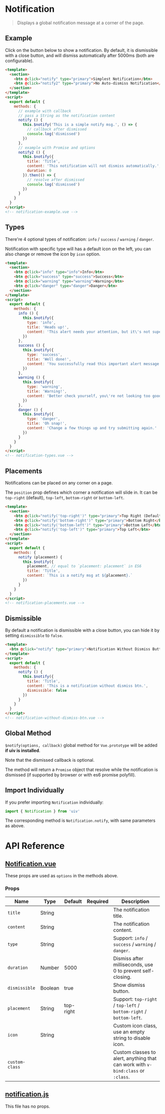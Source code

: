 # Notification

> Displays a global notification message at a corner of the page.

## Example

Click on the button below to show a notification. By default, it is dismissible with a close button, and will dismiss automatically after 5000ms (both are configurable).

```html
<template>
  <section>
    <btn @click="notify" type="primary">Simplest Notification</btn>
    <btn @click="notify2" type="primary">No Auto-dismiss Notification</btn>
  </section>
</template>
<script>
  export default {
    methods: {
      // example with callback
      // pass a String as the notification content
      notify () {
        this.$notify('This is a simple notify msg.', () => {
          // callback after dismissed
          console.log('dismissed')
        })
      },
      // example with Promise and options
      notify2 () {
        this.$notify({
          title: 'Title',
          content: 'This notification will not dismiss automatically.',
          duration: 0
        }).then(() => {
          // resolve after dismissed
          console.log('dismissed')
        })
      }
    }
  }
</script>
<!-- notification-example.vue -->
```

## Types

There're 4 optional types of notification: `info` / `success` / `warning` / `danger`.

Notification with specific type will has a default icon on the left, you can also change or remove the icon by `icon` option.

```html
<template>
  <section>
    <btn @click="info" type="info">Info</btn>
    <btn @click="success" type="success">Success</btn>
    <btn @click="warning" type="warning">Warning</btn>
    <btn @click="danger" type="danger">Danger</btn>
  </section>
</template>
<script>
  export default {
    methods: {
      info () {
        this.$notify({
          type: 'info',
          title: 'Heads up!',
          content: 'This alert needs your attention, but it\'s not super important.'
        })
      },
      success () {
        this.$notify({
          type: 'success',
          title: 'Well done!',
          content: 'You successfully read this important alert message.'
        })
      },
      warning () {
        this.$notify({
          type: 'warning',
          title: 'Warning!',
          content: 'Better check yourself, you\'re not looking too good.'
        })
      },
      danger () {
        this.$notify({
          type: 'danger',
          title: 'Oh snap!',
          content: 'Change a few things up and try submitting again.'
        })
      }
    }
  }
</script>
<!-- notification-types.vue -->
```

## Placements

Notifications can be placed on any corner on a page.

The `position` prop defines which corner a notification will slide in. It can be `top-right` (default), `top-left`, `bottom-right` or `bottom-left`.

```html
<template>
  <section>
    <btn @click="notify('top-right')" type="primary">Top Right (Default)</btn>
    <btn @click="notify('bottom-right')" type="primary">Bottom Right</btn>
    <btn @click="notify('bottom-left')" type="primary">Bottom Left</btn>
    <btn @click="notify('top-left')" type="primary">Top Left</btn>
  </section>
</template>
<script>
  export default {
    methods: {
      notify (placement) {
        this.$notify({
          placement, // equal to `placement: placement` in ES6
          title: 'Title',
          content: `This is a notify msg at ${placement}.`
        })
      }
    }
  }
</script>
<!-- notification-placements.vue -->
```

## Dismissible

By default a notification is dismissible with a close button, you can hide it by setting `dismissible` to `false`.

```html
<template>
  <btn @click="notify" type="primary">Notification Without Dismiss Button</btn>
</template>
<script>
  export default {
    methods: {
      notify () {
        this.$notify({
          title: 'Title',
          content: 'This is a notification without dismiss btn.',
          dismissible: false
        })
      }
    }
  }
</script>
<!-- notification-without-dismiss-btn.vue -->
```

## Global Method

`$notify(options, callback)` global method for `Vue.prototype` will be added **if uiv is installed**.

Note that the dismissed callback is optional.

The method will return a `Promise` object that resolve while the notification is dismissed (if supported by browser or with es6 promise polyfill).

## Import Individually

If you prefer importing `Notification` individually:

```javascript
import { Notification } from 'uiv'
```

The corresponding method is `Notification.notify`, with same parameters as above.

# API Reference

## [Notification.vue](https://github.com/wxsms/uiv/blob/release/src/services/notification/Notification.vue)

These props are used as `options` in the methods above.

### Props

Name           | Type       | Default   | Required | Description
----------     | ---------- | --------  | -------- | -----------------------
`title`        | String     |           |          | The notification title.
`content`      | String     |           |          | The notification content.
`type`         | String     |           |          | Support: `info` / `success` / `warning` / `danger`.
`duration`     | Number     | 5000      |          | Dismiss after milliseconds, use 0 to prevent self-closing.
`dismissible`  | Boolean    | true      |          | Show dismiss button.
`placement`    | String     | top-right |          | Support: `top-right` / `top-left` / `bottom-right` / `bottom-left`.
`icon`         | String     |           |          | Custom icon class, use an empty string to disable icon.
`custom-class` |            |           |          | Custom classes to alert, anything that can work with `v-bind:class` or `:class`.

## [notification.js](https://github.com/wxsms/uiv/blob/release/src/services/notification/notification.js)

This file has no props.
